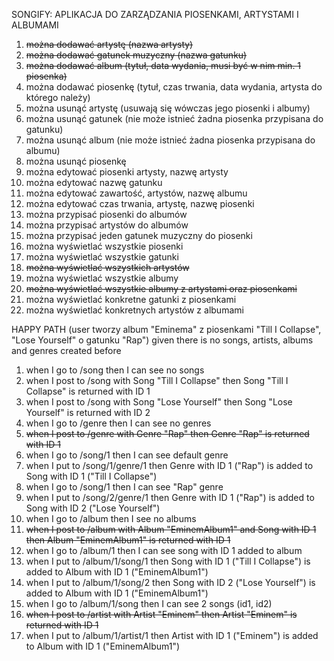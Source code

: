 SONGIFY: APLIKACJA DO ZARZĄDZANIA PIOSENKAMI, ARTYSTAMI I ALBUMAMI

1. ~~można dodawać artystę (nazwa artysty)~~
2. ~~można dodawać gatunek muzyczny (nazwa gatunku)~~
3. ~~można dodawać album (tytuł, data wydania, musi być w nim min. 1 piosenka)~~
4. można dodawać piosenkę (tytuł, czas trwania, data wydania, artysta do którego należy)
5. można usunąć artystę (usuwają się wówczas jego piosenki i albumy)
6. można usunąć gatunek (nie może istnieć żadna piosenka przypisana do gatunku)
7. można usunąć album (nie może istnieć żadna piosenka przypisana do albumu)
8. można usunąć piosenkę
9. można edytować piosenki artysty, nazwę artysty
10. można edytować nazwę gatunku
11. można edytować zawartość, artystów, nazwę albumu
12. można edytować czas trwania, artystę, nazwę piosenki
13. można przypisać piosenki do albumów
14. można przypisać artystów do albumów
15. można przypisać jeden gatunek muzyczny do piosenki
16. można wyświetlać wszystkie piosenki
17. można wyświetlać wszystkie gatunki
18. ~~można wyświetlać wszystkich artystów~~
19. można wyświetlać wszystkie albumy
20. ~~można wyświetlać wszystkie albumy z artystami oraz piosenkami~~
21. można wyświetlać konkretne gatunki z piosenkami
22. można wyświetlać konkretnych artystów z albumami

HAPPY PATH (user tworzy album "Eminema" z piosenkami "Till I Collapse", "Lose Yourself" o gatunku "Rap")
given there is no songs, artists, albums and genres created before
1. when I go to /song then I can see no songs
2. when I post to /song with Song "Till I Collapse" then Song "Till I Collapse" is returned with ID 1
3. when I post to /song with Song "Lose Yourself" then Song "Lose Yourself" is returned with ID 2
4. when I go to /genre then I can see no genres
5. ~~when I post to /genre with Genre "Rap" then Genre "Rap" is returned with ID 1~~
6. when I go to /song/1 then I can see default genre
7. when I put to /song/1/genre/1 then Genre with ID 1 ("Rap") is added to Song with ID 1 ("Till I Collapse")
8. when I go to /song/1 then I can see "Rap" genre
9. when I put to /song/2/genre/1 then Genre with ID 1 ("Rap") is added to Song with ID 2 ("Lose Yourself")
10. when I go to /album then I see no albums
11. ~~when I post to /album with Album "EminemAlbum1" and Song with ID 1 then Album "EminemAlbum1" is returned with ID 1~~
12. when I go to /album/1 then I can see song with ID 1 added to album
13. when I put to /album/1/song/1 then Song with ID 1 ("Till I Collapse") is added to Album with ID 1 ("EminemAlbum1")
14. when I put to /album/1/song/2 then Song with ID 2 ("Lose Yourself") is added to Album with ID 1 ("EminemAlbum1")
15. when I go to /album/1/song then I can see 2 songs (id1, id2)
16. ~~when I post to /artist with Artist "Eminem" then Artist "Eminem" is returned with ID 1~~
17. when I put to /album/1/artist/1 then Artist with ID 1 ("Eminem") is added to Album with ID 1 ("EminemAlbum1")
